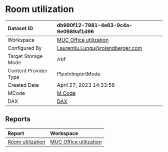 



# Room utilization

|Dataset ID|db990f12-7981-4e63-9c4a-9e0689af1d96|
| :--- | :--- |
|Workspace|[MUC Office utilization](../Workspaces/MUC-Office-utilization.md)|
|Configured By|Laurentiu.Lungu@rolandberger.com|
|Target Storage Mode|Abf|
|Content Provider Type|PbixInImportMode|
|Created Date|April 27, 2023 14:33:56|
|MCode|[M Code](./Room-utilization/mcode.md)|
|DAX|[DAX](./Room-utilization/dax.md)|

## Reports

|Report|Workspace|
| :--- | :--- |
|[Room utilization](../Reports/Room-utilization.md)|[MUC Office utilization](../Workspaces/MUC-Office-utilization.md)|
